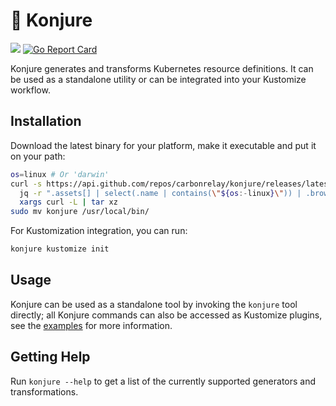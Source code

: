 # 🧙‍ Konjure

![](https://github.com/carbonrelay/konjure/workflows/Main%20workflow/badge.svg)
[![Go Report Card](https://goreportcard.com/badge/github.com/carbonrelay/konjure)](https://goreportcard.com/report/github.com/carbonrelay/konjure)

Konjure generates and transforms Kubernetes resource definitions. It can be used as a standalone utility or can be integrated into your Kustomize workflow.

## Installation

Download the latest binary for your platform, make it executable and put it on your path:

```sh
os=linux # Or 'darwin'
curl -s https://api.github.com/repos/carbonrelay/konjure/releases/latest |\
  jq -r ".assets[] | select(.name | contains(\"${os:-linux}\")) | .browser_download_url" |\
  xargs curl -L | tar xz
sudo mv konjure /usr/local/bin/
```

For Kustomization integration, you can run:

```sh
konjure kustomize init
```

## Usage

Konjure can be used as a standalone tool by invoking the `konjure` tool directly; all Konjure commands can also be accessed as Kustomize plugins, see the [examples](examples/) for more information.

## Getting Help

Run `konjure --help` to get a list of the currently supported generators and transformations.